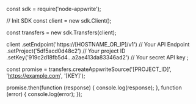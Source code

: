 const sdk = require('node-appwrite');

// Init SDK
const client = new sdk.Client();

const transfers = new sdk.Transfers(client);

client
    .setEndpoint('https://[HOSTNAME_OR_IP]/v1') // Your API Endpoint
    .setProject('5df5acd0d48c2') // Your project ID
    .setKey('919c2d18fb5d4...a2ae413da83346ad2') // Your secret API key
;

const promise = transfers.createAppwriteSource('[PROJECT_ID]', 'https://example.com', '[KEY]');

promise.then(function (response) {
    console.log(response);
}, function (error) {
    console.log(error);
});